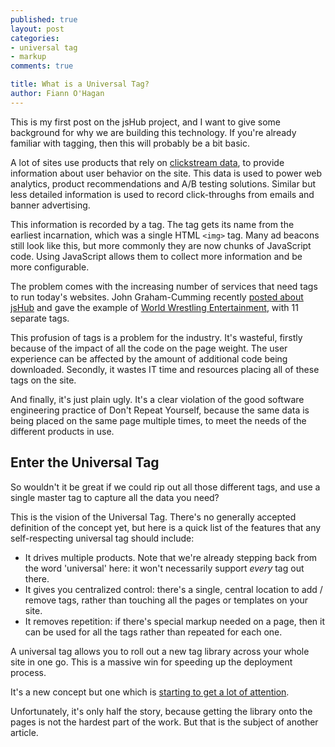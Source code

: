 ```yaml
---
published: true
layout: post
categories:
- universal tag
- markup
comments: true

title: What is a Universal Tag?
author: Fiann O'Hagan
---
```


<div class="pullout note">
  <p>This is my first post on the jsHub project, and I want to give some background for why we are building this technology. If you're already familiar with tagging, then this will probably be a bit basic.</p>
</div>

A lot of sites use products that rely on [clickstream data][1], to provide information about user behavior on the site. This data is used to power web analytics, product recommendations and A/B testing solutions. Similar but less detailed information is used to record click-throughs from emails and banner advertising.

 [1]: http://en.wikipedia.org/wiki/Clickstream

This information is recorded by a tag. The tag gets its name from the earliest incarnation, which was a single HTML `<img>` tag. Many ad beacons still look like this, but more commonly they are now chunks of JavaScript code. Using JavaScript allows them to collect more information and be more configurable.

The problem comes with the increasing number of services that need tags to run today's websites. John Graham-Cumming recently [posted about jsHub][2] and gave the example of [World Wrestling Entertainment][3], with 11 separate tags.

 [2]: http://www.jgc.org/blog/2009/10/what-is-jshub.html
 [3]: http://us.wwe.com/

This profusion of tags is a problem for the industry. It's wasteful, firstly because of the impact of all the code on the page weight. The user experience can be affected by the amount of additional code being downloaded. Secondly, it wastes IT time and resources placing all of these tags on the site. 

And finally, it's just plain ugly. It's a clear violation of the good software engineering practice of Don't Repeat Yourself, because the same data is being placed on the same page multiple times, to meet the needs of the different products in use.

## Enter the Universal Tag ##

So wouldn't it be great if we could rip out all those different tags, and use a single master tag to capture all the data you need?

This is the vision of the Universal Tag. There's no generally accepted definition of the concept yet, but here is a quick list of the features that any self-respecting universal tag should include:

 * It drives multiple products. Note that we're already stepping back from the word 'universal' here: it won't necessarily support *every* tag out there.
 * It gives you centralized control: there's a single, central location to add / remove tags, rather than touching all the pages or templates on your site.
 * It removes repetition: if there's special markup needed on a page, then it can be used for all the tags rather than repeated for each one.

A universal tag allows you to roll out a new tag library across your whole site in one go. This is a massive win for speeding up the deployment process. 

It's a new concept but one which is [starting to get a lot of attention][4].

 [4]: http://semphonic.blogs.com/semangel/2009/10/data-warehousing-analytics-data-and-the-universal-tag.html

Unfortunately, it's only half the story, because getting the library onto the pages is not the hardest part of the work. But that is the subject of another article.